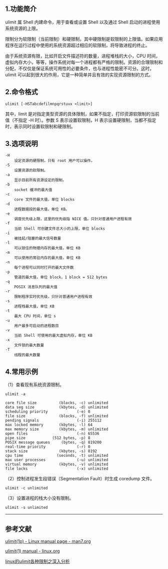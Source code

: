 ## 1.功能简介
ulimit 属 Shell 内建命令，用于查看或设置 Shell 以及通过 Shell 启动的进程使用系统资源的上限。

限制分为软限制（当前限制）和硬限制，其中硬限制是软限制的上限值。如果应用程序在运行过程中使用的系统资源超过相应的软限制，将导致进程的终止。

由于系统资源有限，比如开启文件描述符的数量，进程堆栈的大小，CPU 时间，虚拟内存大小，等等，操作系统对每一个进程都有严格的限制。资源的合理限制和分配，不仅仅是保证系统可用性的必要条件，也与进程性能密不可分。这时，ulimit 可以起到很大的作用，它是一种简单并且有效的实现资源限制的方式。

## 2.命令格式
```
ulimit [-HSTabcdefilmnpqrstuvx <limit>]
```
其中，limit 是对指定类型资源的具体限制，如果不指定，打印资源软限制的当前值（不指定 -H 时）。参数 S 表示设置软限制，H 表示设置硬限制，当都不指定时，表示同时设置软限制和硬限制。

## 3.选项说明
```
-H
	设定资源的硬限制，只有 root 用户可以操作。
-S
	设置资源的软限制。
-a
	显示目前所有资源设定的限制。
-b
	socket 缓冲的最大值
-c
	core 文件的最大值，单位 blocks
-d
	进程数据段的最大值，单位 KB。
-e
	调度优先级上限，这里的优先级指 NICE 值。只针对普通用户进程有效
-f
	当前 Shell 可创建文件总大小的上限，单位 blocks
-i
	被挂起/阻塞的最大信号数量
-l
	可以锁住的物理内存的最大值，单位 KB
-m
	可以使用的常驻内存的最大值，单位 KB
-n
	每个进程可以同时打开的最大文件数
-p
	管道的最大值，单位 block，1 block = 512 bytes
-q
	POSIX 消息队列的最大值
-r
	限制程序实时优先级，只针对普通用户进程有效
-s
	进程栈最大值，单位 KB
-t
	最大 CPU 时间，单位 s
-u
	用户最多可启动的进程数目
-v
	当前 Shell 可使用的最大虚拟内存，单位 KB
-x
	文件锁的最大数量
-T
	线程的最大数量
```

## 4.常用示例
（1）查看现有系统资源限制。
```
ulimit -a

core file size          (blocks, -c) unlimited
data seg size           (kbytes, -d) unlimited
scheduling priority             (-e) 0
file size               (blocks, -f) unlimited
pending signals                 (-i) 255112
max locked memory       (kbytes, -l) 64
max memory size         (kbytes, -m) unlimited
open files                      (-n) 65536
pipe size            (512 bytes, -p) 8
POSIX message queues     (bytes, -q) 819200
real-time priority              (-r) 0
stack size              (kbytes, -s) 8192
cpu time               (seconds, -t) unlimited
max user processes              (-u) unlimited
virtual memory          (kbytes, -v) unlimited
file locks                      (-x) unlimited
```
（2）控制进程发生段错误（Segmentation Fault）时生成 coredump 文件。
```
ulimit -c unlimited
```
（3）设置进程的栈大小没有限制。
```
ulimit -s unlimited
```

---
## 参考文献
[ulimit(1p) - Linux manual page - man7.org](https://man7.org/linux/man-pages/man1/ulimit.1p.html)

[ulimit(1) manual - linux.org](https://www.linux.org/docs/man1/ulimit.html)

[linux的ulimit各种限制之深入分析](http://blog.sina.com.cn/s/blog_59b6af6901011ekd.html)
